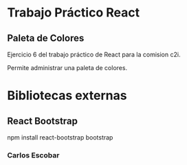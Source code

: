 # Trabajo Práctico React
## Paleta de Colores

Ejercicio 6 del trabajo práctico de React para la comision c2i.

Permite administrar una paleta de colores.

# Bibliotecas externas

## React Bootstrap

npm install react-bootstrap bootstrap

### Carlos Escobar